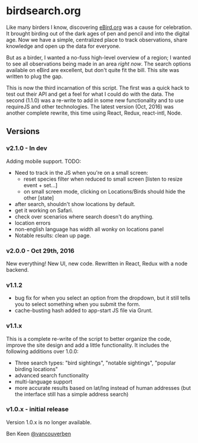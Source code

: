 # birdsearch.org

Like many birders I know, discovering [eBird.org](http://ebird.org) was a cause for celebration. It brought birding 
out of the dark ages of pen and pencil and into the digital age. Now we have a simple, centralized place to track 
observations, share knowledge and open up the data for everyone.

But as a birder, I wanted a no-fuss high-level overview of a region; I wanted to see all observations being made in 
an area <i>right now</i>. The search options available on eBird are excellent, but don't quite fit the bill. This 
site was written to plug the gap. 

This is now the third incarnation of this script. The first was a quick hack to test out their API and get a feel 
for what I could do with the data. The second (1.1.0) was a re-write to add in some new functionality and to use 
requireJS and other technologies. The latest version (Oct, 2016) was another complete rewrite, this time using 
React, Redux, react-intl, Node.

## Versions

### v2.1.0 - In dev
Adding mobile support. TODO:
- Need to track in the JS when you're on a small screen:
    - reset species filter when reduced to small screen [listen to resize event + set...]
    - on small screen mode, clicking on Locations/Birds should hide the other [state]
- after search, shouldn't show locations by default. 
- get it working on Safari. 
- check over scenarios where search doesn't do anything.
- location errors
- non-english language has width all wonky on locations panel
- Notable results: clean up page.

### v2.0.0 - Oct 29th, 2016
New everything! New UI, new code. Rewritten in React, Redux with a node backend.

### v1.1.2
- bug fix for when you select an option from the dropdown, but it still tells you to select something when you submit
the form.
- cache-busting hash added to app-start JS file via Grunt.

### v1.1.x
This is a complete re-write of the script to better organize the code, improve the site design and add a little
functionality. It includes the following additions over 1.0.0:

- Three search types: "bird sightings", "notable sightings", "popular birding locations"
- advanced search functionality
- multi-language support
- more accurate results based on lat/lng instead of human addresses (but the interface still has a simple address
search)

### v1.0.x - initial release
Version 1.0.x is no longer available.


Ben Keen
[@vancouverben](https://twitter.com/#!/vancouverben)
